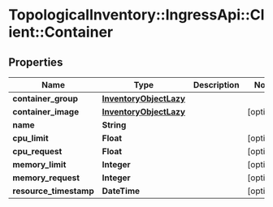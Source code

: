 # TopologicalInventory::IngressApi::Client::Container

## Properties
Name | Type | Description | Notes
------------ | ------------- | ------------- | -------------
**container_group** | [**InventoryObjectLazy**](InventoryObjectLazy.md) |  | 
**container_image** | [**InventoryObjectLazy**](InventoryObjectLazy.md) |  | [optional] 
**name** | **String** |  | 
**cpu_limit** | **Float** |  | [optional] 
**cpu_request** | **Float** |  | [optional] 
**memory_limit** | **Integer** |  | [optional] 
**memory_request** | **Integer** |  | [optional] 
**resource_timestamp** | **DateTime** |  | [optional] 


